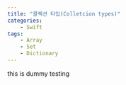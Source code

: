 ```yaml
---
title: "콜렉션 타입(Colletcion types)"
categories:
    - Swift
tags:
    - Array
    - Set
    - Dictionary
---
```


this is dummy testing
